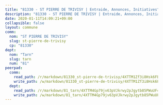 ```yaml
---
title: "81330 - ST PIERRE DE TRIVISY | Entraide, Annonces, Initiatives"
description: "81330 - ST PIERRE DE TRIVISY | Entraide, Annonces, Initiatives"
date: 2020-01-11T14:09:21+09:00
collapsible: false
layout: commune
comm:
  nom: "ST PIERRE DE TRIVISY"
  slug: st-pierre-de-trivisy
  cp: "81330"
dept:
  nom: "Tarn"
  slug: tarn
  num: "81"
peerpad:
  comm:
    read_path: /r/markdown/81330_st-pierre-de-trivisy/4XTTM1Zf3i8Hsk6FEHZFW1taoYMgq2ha3nnifopnRMk256c9z
    write_path: /w/markdown/81330_st-pierre-de-trivisy/4XTTM1Zf3i8Hsk6FEHZFW1taoYMgq2ha3nnifopnRMk256c9z-K3TgV85b2aVFZ78aUhnYC5nVoy7JHXcg2bvoX9ghX6t25tFiZdfoAgG9WgWMyzm5eL45HpSHoh6ayzkwryWue5AJBBZnnbD9yvgFvcH1ue7DCn2QWu1jZNwdsiN2ghzwXKvKmaTv
  dept:
    read_path: /r/markdown/81_tarn/4XTTM4Gp79jv63pVJkrwy2pJgytb85PWuUF46qZV3RNcf9bTY
    write_path: /w/markdown/81_tarn/4XTTM4Gp79jv63pVJkrwy2pJgytb85PWuUF46qZV3RNcf9bTY-K3TgUQULAfYZTaNEYQn663imu6tLJ5XUSYV3bG6y2QwZHe2hiw5KiHgnyL8wpzhjjRKSLQVjHCuMHvPTtVgD4tm7BFQTVwqLNiZgb8d93Riu34VNq5t6eFocUS5Ezct8i9MJtUHQ
---
```


